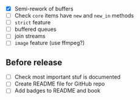 - [x] Semi-rework of buffers
- [ ] Check `core` items have `new` and `new_in` methods
- [ ] `strict` feature
- [ ] buffered queues
- [ ] join streams
- [ ] `image` feature (use ffmpeg?)

## Before release
- [ ] Check most important stuf is documented
- [ ] Create README file for GitHub repo
- [ ] Add badges to README and book